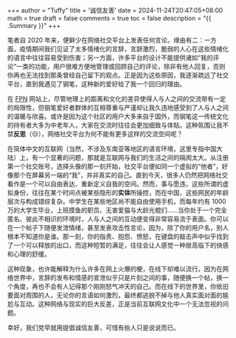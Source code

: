 +++
author = "Tuffy"
title = '诚信友善'
date = 2024-11-24T20:47:05+08:00
math = true 
draft = false
comments = true
toc = false
description = "{{ .Summary }}"
+++

笔者自 2020 年来，便鲜少在网络社交平台上发表任何言论。缘由有二：一方面，疫情期间我们见证了太多情绪化的言辞，言辞激烈，脆弱的人心在这些情绪化的语言中往往容易受到伤害；另一方面，许多平台的设计不能提供诸如“我的评论”一类的功能，用户很难方便地管理或回顾自己的评论，除非有他人回复，否则你再也无法找到那条曾经自己留下的观点。正是因为这些原因，我逐渐疏远了社交平台，直到我遇见了钢笔，这种新的爱好给了我一个回归的理由。

在 [FPN](https://fountainpennetwork.com/) 网站上，尽管地理上的距离和文化的差异使得人与人之间的交流带有一定的局限性，但钢笔爱好者群体的互相尊重与严谨却让我久违地感受到了人与人之间的温暖与欣喜。或许是因为这个社区的用户大多来自于国外，而钢笔这一传统文化的持有者大多为中老年人，大家在交流时往往会更加细致与体贴。这种氛围让我不禁**反思**（😒），网络社交平台为何不能有更多这样的交流空间呢？

在简体中文的互联网（当然，不涉及东南亚等地区的语言环境，这里专指中国大陆）上，有一个显著的问题，那就是互联网与我们的生活之间的隔阂太大。从注册第一个社交账号，选择头像的那一刻开始，社交平台便如同一个虚拟的“他者”，好像那个在屏幕另一端的“我”，并非真实的自己。直到今天，很多人仍然把网络社交看作是一个可以自由表达、重新定义自我的空间。然而，事与愿违，这些所谓的虚拟身份，往往在某个时间点被某些隐形的**实体**所操控，而在中国，这些网民的年龄层次与构成错综复杂。中学生在某些地区尚不能自由使用手机，而每年约有 1000 万的大学生毕业，上班摸鱼的职员、无害爱猫与大龄光棍们......当你处于一个完全匿名、彼此不相识的环境时，人与人之间的互动便变得非常容易流于表面。你可以在一个帖子下随便发泄情绪，甚至发表攻击性言论，因为，除了你的用户名，别人根本不知道你是谁。那一刻，你的指责、抱怨、愤怒，在键盘的敲击声中似乎找到了一个可以释放的出口，而这种短暂的满足，往往会让人感觉一种居高临下的快感和心理的舒缓。

这种现象，也许能解释为什么许多在网上火爆的梗，在线下却难以流行。因为在网络世界中，言辞的发布和情感的宣泄似乎只是片刻之间的事，随便换一个帖，换一个角度，再也不会有人记得那个刚刚怒气冲天的自己。而在线下的世界里，你依旧要面对周围的人，无论你的言语如何激烈，最终都逃脱不掉与他人真实面对面的尴尬与互动。这种网络与现实的巨大反差，正是当前互联网文化中一个无法忽视的问题。

幸好，我们党早就用提倡诚信友善，可惜有些人只是说说而已。
